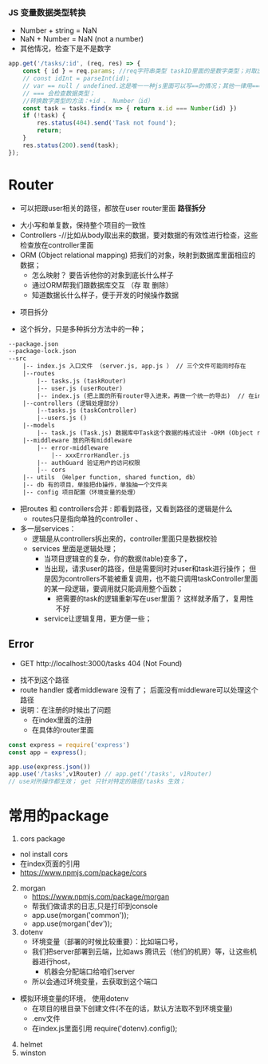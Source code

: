 
### JS 变量数据类型转换 
* Number + string = NaN
* NaN + Number  = NaN (not a number)
* 其他情况，检查下是不是数字 

```js
app.get('/tasks/:id', (req, res) => {
    const { id } = req.params; //req字符串类型 taskID里面的是数字类型；对取出来的值进行转换 Number(id)
    // const idInt = parseInt(id);
    // var == null / undefined.这是唯一一种js里面可以写==的情况；其他一律用===等号
    // === 会检查数据类型；
    //转换数字类型的方法：+id 、 Number（id）
    const task = tasks.find(x => { return x.id === Number(id) })
    if (!task) {
        res.status(404).send('Task not found');
        return;
    }
    res.status(200).send(task);
});
```
# Router 
* 可以把跟user相关的路径，都放在user router里面 
**路径拆分** 
- 大小写和单复数，保持整个项目的一致性 
- Controllers -//比如从body取出来的数据，要对数据的有效性进行检查，这些检查放在controller里面
- ORM (Object relational mapping) 把我们的对象，映射到数据库里面相应的数据； 
    - 怎么映射？ 要告诉他你的对象到底长什么样子
    - 通过ORM帮我们跟数据库交互 （存 取 删除）
    - 知道数据长什么样子，便于开发的时候操作数据

* 项目拆分 
- 这个拆分，只是多种拆分方法中的一种；
```txt
--package.json
--package-lock.json
--src
    |-- index.js 入口文件 （server.js, app.js ） // 三个文件可能同时存在 
    |--routes
        |-- tasks.js (taskRouter)
        |-- user.js (userRouter)
        |-- index.js (把上面的所有router导入进来，再做一个统一的导出)  // 在index里面知道有那些路径
    |--controllers (逻辑处理部分) 
        |--tasks.js (taskController)
        |--users.js ()
    |--models
        |-- task.js (Task.js) 数据库中Task这个数据的格式设计 -ORM (Object relational mapping)，跟数据库交互
    |--middleware 放的所有middleware 
        |-- error-middleware
            |-- xxxErrorHandler.js
        |-- authGuard 验证用户的访问权限
        |-- cors 
    |-- utils （Helper function, shared function, db）
    |-- db 有的项目，单独把db操作，单独抽一个文件夹
    |-- config 项目配置（环境变量的处理） 

```
- 把routes 和 controllers合并 : 即看到路径，又看到路径的逻辑是什么 
    - routes只是指向单独的controller 、
- 多一层services：
    - 逻辑是从controllers拆出来的，controller里面只是数据校验 
    - services 里面是逻辑处理； 
        - 当项目逻辑变的复杂，你的数据(table)变多了，
        - 当出现，请求user的路径，但是需要同时对user和task进行操作； 但是因为controllers不能被重复调用，也不能只调用taskController里面的某一段逻辑，要调用就只能调用整个函数；
            - 把需要的task的逻辑重新写在user里面？ 这样就矛盾了，复用性不好
        - service让逻辑复用，更方便一些；


## Error
* GET http://localhost:3000/tasks 404 (Not Found)
 - 找不到这个路径
 - route handler 或者middleware 没有了； 后面没有middleware可以处理这个路径
 - 说明：在注册的时候出了问题
   - 在index里面的注册 
   - 在具体的router里面
 
```js
const express = require('express')
const app = express();

app.use(express.json())
app.use('/tasks',v1Router) // app.get('/tasks', v1Router) 
// use对所操作都生效； get 只针对特定的路径/tasks 生效；
```

# 常用的package 
1. cors package 
 - nol install cors
 - 在index页面的引用 
 - https://www.npmjs.com/package/cors
2. morgan
    - https://www.npmjs.com/package/morgan
    - 帮我们做请求的日志,只是打印到console
    - app.use(morgan('common'));
    - app.use(morgan('dev'));
3. dotenv
   - 环境变量（部署的时候比较重要）：比如端口号，
   - 我们把server部署到云端，比如aws 腾讯云（他们的机房）等，让这些机器进行host，
     - 机器会分配端口给咱们server 
   - 所以会通过环境变量，去获取到这个端口
* 模拟环境变量的环境， 使用dotenv
  * 在项目的根目录下创建文件(不在的话，默认方法取不到环境变量)
  * .env文件 
  * 在index.js里面引用 require('dotenv).config();
4. helmet
5. winston